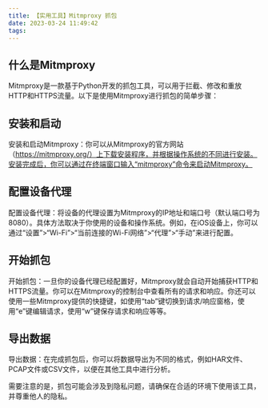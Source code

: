 ```yaml
---
title: 【实用工具】Mitmproxy 抓包
date: 2023-03-24 11:49:42
tags:
---
```


## 什么是Mitmproxy
Mitmproxy是一款基于Python开发的抓包工具，可以用于拦截、修改和重放HTTP和HTTPS流量。以下是使用Mitmproxy进行抓包的简单步骤：

## 安装和启动
安装和启动Mitmproxy：你可以从Mitmproxy的官方网站（https://mitmproxy.org/）上下载安装程序，并根据操作系统的不同进行安装。安装完成后，你可以通过在终端窗口输入“mitmproxy”命令来启动Mitmproxy。

## 配置设备代理
配置设备代理：将设备的代理设置为Mitmproxy的IP地址和端口号（默认端口号为8080）。具体方法取决于你使用的设备和操作系统。例如，在iOS设备上，你可以通过“设置”>“Wi-Fi”>“当前连接的Wi-Fi网络”>“代理”>“手动”来进行配置。

## 开始抓包
开始抓包：一旦你的设备代理已经配置好，Mitmproxy就会自动开始捕获HTTP和HTTPS流量。你可以在Mitmproxy的控制台中查看所有的请求和响应。你还可以使用一些Mitmproxy提供的快捷键，如使用“tab”键切换到请求/响应窗格，使用“e”键编辑请求，使用“w”键保存请求和响应等等。

## 导出数据
导出数据：在完成抓包后，你可以将数据导出为不同的格式，例如HAR文件、PCAP文件或CSV文件，以便在其他工具中进行分析。

需要注意的是，抓包可能会涉及到隐私问题，请确保在合适的环境下使用该工具，并尊重他人的隐私。
